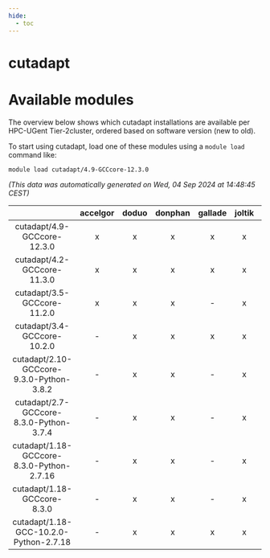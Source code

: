 ```yaml
---
hide:
  - toc
---
```


cutadapt
========

# Available modules


The overview below shows which cutadapt installations are available per HPC-UGent Tier-2cluster, ordered based on software version (new to old).

To start using cutadapt, load one of these modules using a `module load` command like:

```shell
module load cutadapt/4.9-GCCcore-12.3.0
```

*(This data was automatically generated on Wed, 04 Sep 2024 at 14:48:45 CEST)*  

| |accelgor|doduo|donphan|gallade|joltik|shinx|skitty|
| :---: | :---: | :---: | :---: | :---: | :---: | :---: | :---: |
|cutadapt/4.9-GCCcore-12.3.0|x|x|x|x|x|x|x|
|cutadapt/4.2-GCCcore-11.3.0|x|x|x|x|x|-|x|
|cutadapt/3.5-GCCcore-11.2.0|x|x|x|-|x|-|x|
|cutadapt/3.4-GCCcore-10.2.0|-|x|x|x|x|-|x|
|cutadapt/2.10-GCCcore-9.3.0-Python-3.8.2|-|x|x|-|x|-|x|
|cutadapt/2.7-GCCcore-8.3.0-Python-3.7.4|-|x|x|-|x|-|x|
|cutadapt/1.18-GCCcore-8.3.0-Python-2.7.16|-|x|x|-|x|-|x|
|cutadapt/1.18-GCCcore-8.3.0|-|x|x|-|x|-|x|
|cutadapt/1.18-GCC-10.2.0-Python-2.7.18|-|x|x|x|x|-|x|
